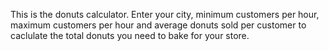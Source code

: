 This is the donuts calculator. Enter your city, minimum customers per hour, maximum customers per hour and average donuts sold per customer to caclulate the total donuts you need to bake for your store.
